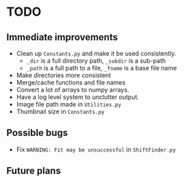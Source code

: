 # TODO

## Immediate improvements

- Clean up `Constants.py` and make it be used consistently.
	- `_dir` is a full directory path, `_subdir` is a sub-path
	- `_path` is a full path to a file, `_fname` is a base file name
- Make directories more consistent
- Merge/cache functions and file names
- Convert a lot of arrays to numpy arrays.
- Have a log level system to unclutter output.
- Image file path made in `Utilities.py`
- Thumbnail size in `Constants.py`


## Possible bugs

- Fix `WARNING: Fit may be unsuccessful` in `ShiftFinder.py`


## Future plans


